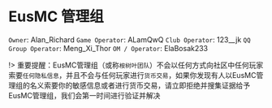 # EusMC 管理组

`Owner`: Alan_Richard
`Game Operator`: ALamQwQ
`Club Operator`: 123__jk
`QQ Group Operator`: Meng_Xi_Thor
`OM / Operator`: ElaBosak233

!> 重要提醒：EusMC管理组（或称`桉树叶团队`）不会以任何方式向社区中任何玩家索要`任何隐私信息`，并且不会与任何玩家进行`货币交易`，如果你发现有人以EusMC管理组的名义索要你的敏感信息或者进行货币交易，请立即拒绝并搜集证据给予EusMC管理组，我们会第一时间进行验证并解决
